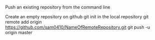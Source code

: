Push an existing repository from the command line

Create an empty repository on github
git init in the local repository
git remote add origin https://github.com/sam0410/NameOfRemoteRepository.git
git push -u origin master
